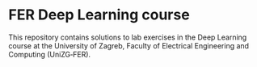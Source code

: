 # FER Deep Learning course

This repository contains solutions to lab exercises in the Deep Learning course at the University of Zagreb, Faculty of Electrical Engineering and Computing (UniZG‑FER).
